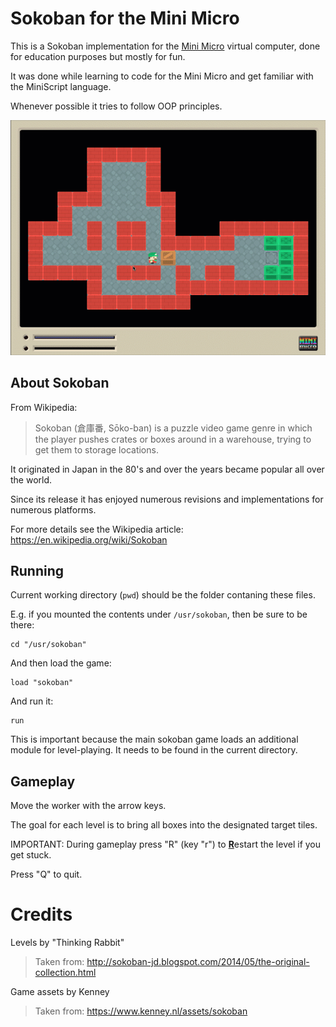 
# Sokoban for the Mini Micro

This is a Sokoban implementation for the [Mini Micro](https://miniscript.org/MiniMicro/index.html) virtual computer, done for education purposes but mostly for fun.

It was done while learning to code for the Mini Micro and get familiar with the MiniScript language.

Whenever possible it tries to follow OOP principles.

![Sokoban screenshot](./sokoban-screenshot.png)

## About Sokoban

From Wikipedia:

> Sokoban (倉庫番, Sōko-ban) is a puzzle video game genre in which the player pushes crates or boxes around in a warehouse, trying to get them to storage locations. 

It originated in Japan in the 80's and over the years became popular all over the world.

Since its release it has enjoyed numerous revisions and implementations for numerous platforms.

For more details see the Wikipedia article: https://en.wikipedia.org/wiki/Sokoban

## Running

Current working directory (`pwd`) should be the folder contaning these files.

E.g. if you mounted the contents under `/usr/sokoban`, then be sure to be there:

```
cd "/usr/sokoban"
```

And then load the game:

```
load "sokoban"
```

And run it:
```
run
````

This is important because the main sokoban game loads an additional module for level-playing. It needs to be found in the current directory.

## Gameplay

Move the worker with the arrow keys.

The goal for each level is to bring all boxes into the designated target tiles.

IMPORTANT: During gameplay press "R" (key "r") to <b><u>R</u></b>estart the level if you get stuck.

Press "Q" to quit.

# Credits

Levels by "Thinking Rabbit"
> Taken from: http://sokoban-jd.blogspot.com/2014/05/the-original-collection.html


Game assets by Kenney

> Taken from: https://www.kenney.nl/assets/sokoban
